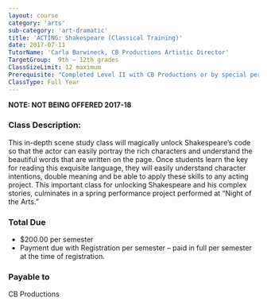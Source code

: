 ```yaml
---
layout: course
category: 'arts'
sub-category: 'art-dramatic'
title: 'ACTING: Shakespeare (Classical Training)'
date: 2017-07-11
TutorName: 'Carla Barwineck, CB Productions Artistic Director'
TargetGroup:  9th – 12th grades
ClassSizeLimit: 12 maximum
Prerequisite: "Completed Level II with CB Productions or by special permission from Tutor"
ClassType: Full Year
---
```


**NOTE: NOT BEING OFFERED 2017-18**
### Class Description:
This in-depth scene study class will magically unlock Shakespeare’s code so that the actor can easily portray the rich characters and understand the beautiful words that are written on the page. Once students learn the key for reading this exquisite language, they will easily understand character intentions, double meaning and be able to apply these skills to any acting project. This important class for unlocking Shakespeare and his complex stories, culminates in a spring performance project performed at “Night of the Arts.”

### Total Due
* $200.00 per semester
* Payment due with Registration per semester – paid in full per semester at the time of registration.

### Payable to
CB Productions